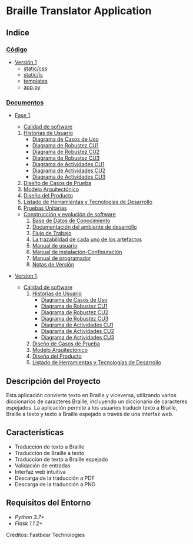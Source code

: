 # Braille Translator Application

## Indice

### [Código](Codigo)
  - [Versión 1](Codigo/Version-1)
      - [static/css](Codigo/Version-1/static/css)
      - [static/js](Codigo/Version-1/static/js)
      - [templates](Codigo/Version-1/templates)
      - [app.py](Codigo/Version-1/app.py)

### [Documentos](Documentos)
   - [Fase 1](Documentos/Fase1(Demo)).
       - [Calidad de software](Documentos/Fase1(Demo)/Calidad-de-software)
        1. [Historias de Usuario](Documentos/Fase1(Demo)/Calidad-de-software/1-HistoriasDeUsuario.docx)
            - [Diagrama de Casos de Uso](Documentos/Fase1(Demo)/Calidad-de-software/CasosDeUso.png)
            - [Diagrama de Robustez CU1](Documentos/Fase1(Demo)/Calidad-de-software/DiagramaRobustezCU1.png)
            - [Diagrama de Robustez CU2](Documentos/Fase1(Demo)/Calidad-de-software/DiagramaRobustezCU2.png)
            - [Diagrama de Robustez CU3](Documentos/Fase1(Demo)/Calidad-de-software/DiagramaRobustezCU3.png)
            - [Diagrama de Actividades CU1](Documentos/Fase1(Demo)/Calidad-de-software/DiagramaDeActividadCU1.png)
            - [Diagrama de Actividades CU2](Documentos/Fase1(Demo)/Calidad-de-software/DiagramaDeActividadCU2.png)  
            - [Diagrama de Actividades CU3](Documentos/Fase1(Demo)/Calidad-de-software/DiagramaDeActividadCU3.png)
        2. [Diseño de Casos de Prueba](Documentos/Fase1(Demo)/Calidad-de-software/diseño-de-casos-de-prueba)
        3. [Modelo Arquitectónico](Documentos/Fase1(Demo)/Calidad-de-software/3-ModeloArquitectonico.docx)
        4. [Diseño del Producto](Documentos/Fase1(Demo)/Calidad-de-software/4-DiseñoDelProducto.docx)
        5. [Listado de Herramientas y Tecnologías de Desarrollo](Documentos/Fase1(Demo)/Calidad-de-software/5-ListadoDeHerramientas-TecnologiasDeDesarrollo.docx)
        6. [Pruebas Unitarias](Documentos/Fase1(Demo)/Calidad-de-software/6-PruebasUnitarias.docx)
          
    
      - [Construcción y evolución de software](Documentos/Fase1(Demo)/Construccion-y-evolucion-de-software)
        1. [Base de Datos de Conocimiento](Documentos/Fase1(Demo)/Construccion-y-evolucion-de-software/BaseDeDatosDeConocimiento.pdf)
        2. [Documentación del ambiente de desarrollo](Documentos/Fase1(Demo)/Construccion-y-evolucion-de-software/DocumentacionDelAmbienteDeDesarrollo.pdf)
        3. [Flujo de Trabajo](Documentos/Fase1(Demo)/Construccion-y-evolucion-de-software/FlujoDeTrabajo.pdf)
        4. [La trazabilidad de cada uno de los artefactos](Documentos/Fase1(Demo)/Construccion-y-evolucion-de-software/TrazabilidadDeLosArtefactos.pdf)
        5. [Manual de usuario](Documentos/Fase1(Demo)/Construccion-y-evolucion-de-software/ManualDeUsuario.pdf)
        6. [Manual de instalación-Configuración](Documentos/Fase1(Demo)/Construccion-y-evolucion-de-software/ManualDeInstalacionConfiguración.pdf)
        7. [Manual de programador](Documentos/Fase1(Demo)/Construccion-y-evolucion-de-software/ManualDelProgramador.pdf)
        8. [Notas de Versión](Documentos/Fase1(Demo)/Construccion-y-evolucion-de-software/NotasDeVersión.pdf)
   - [Version 1](Documentos/Versión1.0).
      - [Calidad de software](Documentos/Versión1.0/Calidad-de-software)
        1. [Historias de Usuario](Documentos/Versión1.0/Calidad-de-software/1-HistoriasDeUsuario.docx)
            - [Diagrama de Casos de Uso](Documentos/Versión1.0/Calidad-de-software/CasosDeUso.png)
            - [Diagrama de Robustez CU1](Documentos/Versión1.0/Calidad-de-software/DiagramaRobustezCU1.png)
            - [Diagrama de Robustez CU2](Documentos/Versión1.0/Calidad-de-software/DiagramaRobustezCU2.png)
            - [Diagrama de Robustez CU3](Documentos/Versión1.0/Calidad-de-software/DiagramaRobustezCU3.png)
            - [Diagrama de Actividades CU1](Documentos/Versión1.0/Calidad-de-software/DiagramaDeActividadCU1.png)
            - [Diagrama de Actividades CU2](Documentos/Versión1.0/Calidad-de-software/DiagramaDeActividadCU2.png)  
            - [Diagrama de Actividades CU3](Documentos/Versión1.0/Calidad-de-software/DiagramaDeActividadCU3.png)
        2. [Diseño de Casos de Prueba](Documentos/Versión1.0/Calidad-de-software/diseño-de-casos-de-prueba)
        3. [Modelo Arquitectónico](Documentos/Versión1.0/Calidad-de-software/3-ModeloArquitectonico.docx)
        4. [Diseño del Producto](Documentos/Versión1.0/Calidad-de-software/4-DiseñoDelProducto.docx)
        5. [Listado de Herramientas y Tecnologías de Desarrollo](Documentos/Versión1.0/Calidad-de-software/5-ListadoDeHerramientas-TecnologiasDeDesarrollo.docx)
      

## Descripción del Proyecto

Esta aplicación convierte texto en Braille y viceversa, utilizando varios diccionarios de caracteres Braille, incluyendo un diccionario de caracteres espejados. La aplicación permite a los usuarios traducir texto a Braille, Braille a texto y texto a Braille espejado a través de una interfaz web.

## Características

- Traducción de texto a Braille
- Traducción de Braille a texto
- Traducción de texto a Braille espejado
- Validación de entradas
- Interfaz web intuitiva
- Descarga de la traducción a PDF
- Descarga de la traducción a PNG

## Requisitos del Entorno

- *Python 3.7+*
- *Flask 1.1.2+*

Créditos: Fastbear Technologies
